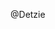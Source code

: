 @Detzie




<!---
Detzie/Detzie is a ✨ special ✨ repository because its `README.md` (this file) appears on your GitHub profile.
You can click the Preview link to take a look at your changes.
--->
